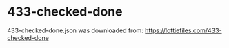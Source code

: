 # 433-checked-done

433-checked-done.json was downloaded from:
https://lottiefiles.com/433-checked-done
